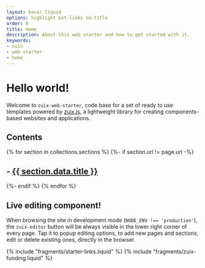 ```yaml
---
layout: basic.liquid
options: highlight ext-links no-title
order: 0
title: Home
description: About this web starter and how to get started with it.
keywords:
- zuix
- web starter
- home
---
```


# Hello world!

Welcome to `zuix-web-starter`, code base for a set of ready to use templates powered by [zuix.js](https://zuixjs.org),
a lightweight library for creating components-based websites and applications.

## Contents

{% for section in collections.sections %}
    {%- if section.url != page.url -%}
        <h2>- <a href="{{ section.url | url }}">{{ section.data.title }}</a></h2>
    {%- endif %}
{% endfor %}


## Live editing component!

When browsing the site in development mode (`NODE_ENV !== 'production'`), the `zuix-editor` button will be always
visible in the lower right corner of every page. Tap it to popup editing options, to add new pages and sections, edit or
delete existing ones, directly in the browser.

{% include "fragments/starter-links.liquid" %}
{% include "fragments/zuix-funding.liquid" %}
